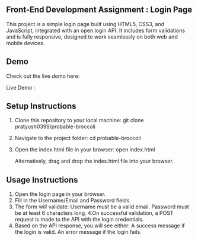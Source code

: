 
## Front-End Development Assignment : Login Page

This project is a simple login page built using HTML5, CSS3, and JavaScript, integrated with an open login API. It includes form validations and is fully responsive, designed to work seamlessly on both web and mobile devices.

## Demo

Check out the live demo here:

Live Demo : 


## Setup Instructions 

1. Clone this repository to your local machine:
   git clone pratyush0399/probable-broccoli
2. Navigate to the project folder:
   cd probable-broccoli
3. Open the index.html file in your browser:
   open index.html

   Alternatively, drag and drop the index.html file into your browser.

## Usage Instructions 

1. Open the login page in your browser.
2. Fill in the Username/Email and Password fields.
3. The form will validate:
   Username must be a valid email.
   Password must be at least 6 characters long.
4.On successful validation, a POST request is made to the API with the login credentials.
5. Based on the API response, you will see either:
   A success message if the login is valid.
   An error message if the login fails.
